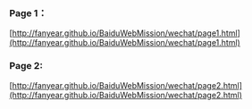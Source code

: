 
### Page 1：
[http://fanyear.github.io/BaiduWebMission/wechat/page1.html](http://fanyear.github.io/BaiduWebMission/wechat/page1.html)

### Page 2:
[http://fanyear.github.io/BaiduWebMission/wechat/page2.html](http://fanyear.github.io/BaiduWebMission/wechat/page2.html)
